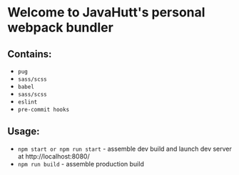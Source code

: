 # Welcome to JavaHutt's personal webpack bundler

## Contains:
 - `pug`
 - `sass/scss`
 - `babel`
 - `sass/scss`
 - `eslint`
 - `pre-commit hooks`

## Usage:
 - `npm start or npm run start` - assemble dev build and launch dev server at http://localhost:8080/
 - `npm run build` - assemble production build